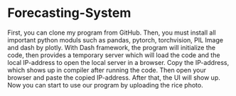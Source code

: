 # Forecasting-System

First, you can clone my program from GitHub.
Then, you must install all important python moduls such as pandas, pytorch, torchvision, PIL Image and dash by plotly.
With Dash framework, the program will initialize the code, then provides a temporary server which will load the code and the local IP-address to open the local server in a browser.
Copy the IP-address, which shows up in compiler after running the code. Then open your browser and paste the copied IP-address. After that, the UI will show up.
Now you can start to use our program by uploading the rice photo.
